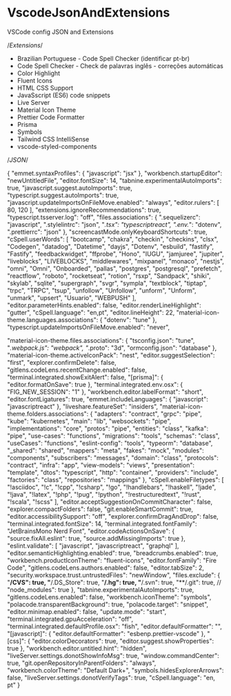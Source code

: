 # VscodeJsonAndExtensions

VSCode config JSON and Extensions

/*Extensions*/

  - Brazilian Portuguese - Code Spell Checker (identificar pt-br)
  - Code Spell Checker - Check de palavras inglês - correções automáticas
  - Color Highlight
  - Fluent Icons
  - HTML CSS Support
  - JavaSscript (ES6) code snippets
  - Live Server
  - Material Icon Theme
  - Prettier Code Formatter
  - Prisma
  - Symbols
  - Tailwind CSS IntelliSense
  - vscode-styled-components
  
/*JSON*/

{
  "emmet.syntaxProfiles": {
    "javascript": "jsx"
  },
  "workbench.startupEditor": "newUntitledFile",
  "editor.fontSize": 14,
  "tabnine.experimentalAutoImports": true,
  "javascript.suggest.autoImports": true,
  "typescript.suggest.autoImports": true,
  "javascript.updateImportsOnFileMove.enabled": "always",
  "editor.rulers": [
    80,
    120
  ],
  "extensions.ignoreRecommendations": true,
  "typescript.tsserver.log": "off",
  "files.associations": {
    ".sequelizerc": "javascript",
    ".stylelintrc": "json",
    "*.tsx": "typescriptreact",
    ".env.*": "dotenv",
    ".prettierrc": "json"
  },
  "screencastMode.onlyKeyboardShortcuts": true,
  "cSpell.userWords": [
    "bootcamp",
    "chakra",
    "checkin",
    "checkins",
    "clsx",
    "Codegen",
    "datadog",
    "Datetime",
    "dayjs",
    "Dotenv",
    "esbuild",
    "fastify",
    "Fastify",
    "feedbackwidget",
    "ffprobe",
    "Hono",
    "IUGU",
    "jamjuree",
    "jupiter",
    "liveblocks",
    "LIVEBLOCKS",
    "middlewares",
    "mixpanel",
    "monaco",
    "nestjs",
    "omni",
    "Omni",
    "Onboarded",
    "pallas",
    "postgres",
    "postgresql",
    "prefetch",
    "reactflow",
    "roboto",
    "rocketseat",
    "rotion",
    "rsxp",
    "Sandpack",
    "shiki",
    "skylab",
    "sqlite",
    "supergraph",
    "svgr",
    "sympla",
    "textblock",
    "tiptap",
    "trpc",
    "TRPC",
    "tsup",
    "unfollow",
    "Unfollow",
    "unform",
    "Unform",
    "unmark",
    "upsert",
    "Usuario",
    "WEBPUSH"
  ],
  "editor.parameterHints.enabled": false,
  "editor.renderLineHighlight": "gutter",
  "cSpell.language": "en,pt",
  "editor.lineHeight": 22,
  "material-icon-theme.languages.associations": {
    "dotenv": "tune"
  },
  "typescript.updateImportsOnFileMove.enabled": "never",
  
  "material-icon-theme.files.associations": {
    "tsconfig.json": "tune",
    "*.webpack.js": "webpack",
    "*.proto": "3d",
    "ormconfig.json": "database"
  },
  "material-icon-theme.activeIconPack": "nest",
  "editor.suggestSelection": "first",
  "explorer.confirmDelete": false,
  "gitlens.codeLens.recentChange.enabled": false,
  "terminal.integrated.showExitAlert": false,
  "[prisma]": {
    "editor.formatOnSave": true
  },
  "terminal.integrated.env.osx": {
    "FIG_NEW_SESSION": "1"
  },
  "workbench.editor.labelFormat": "short",
  "editor.fontLigatures": true,
  "emmet.includeLanguages": {
    "javascript": "javascriptreact"
  },
  "liveshare.featureSet": "insiders",
  "material-icon-theme.folders.associations": {
    "adapters": "contract",
    "grpc": "pipe",
    "kube": "kubernetes",
    "main": "lib",
    "websockets": "pipe",
    "implementations": "core",
    "protos": "pipe",
    "entities": "class",
    "kafka": "pipe",
    "use-cases": "functions",
    "migrations": "tools",
    "schemas": "class",
    "useCases": "functions",
    "eslint-config": "tools",
    "typeorm": "database",
    "_shared": "shared",
    "mappers": "meta",
    "fakes": "mock",
    "modules": "components",
    "subscribers": "messages",
    "domain": "class",
    "protocols": "contract",
    "infra": "app",
    "view-models": "views",
    "presentation": "template",
    "dtos": "typescript",
    "http": "container",
    "providers": "include",
    "factories": "class",
    "repositories": "mappings"
  },
  "cSpell.enableFiletypes": [
    "!asciidoc",
    "!c",
    "!cpp",
    "!csharp",
    "!go",
    "!handlebars",
    "!haskell",
    "!jade",
    "!java",
    "!latex",
    "!php",
    "!pug",
    "!python",
    "!restructuredtext",
    "!rust",
    "!scala",
    "!scss"
  ],
  "editor.acceptSuggestionOnCommitCharacter": false,
  "explorer.compactFolders": false,
  "git.enableSmartCommit": true,
  "editor.accessibilitySupport": "off",
  "explorer.confirmDragAndDrop": false,
  "terminal.integrated.fontSize": 14,
  "terminal.integrated.fontFamily": "JetBrainsMono Nerd Font",
  "editor.codeActionsOnSave": {
    "source.fixAll.eslint": true,
    "source.addMissingImports": true
  },
  "eslint.validate": [
    "javascript",
    "javascriptreact",
    "graphql"
  ],
  "editor.semanticHighlighting.enabled": true,
  "breadcrumbs.enabled": true,
  "workbench.productIconTheme": "fluent-icons",
  "editor.fontFamily": "Fire Code",
  "gitlens.codeLens.authors.enabled": false,
  "editor.tabSize": 2,
  "security.workspace.trust.untrustedFiles": "newWindow",
  "files.exclude": {
    "**\/CVS": true,
    "**\/.DS_Store": true,
    "**\/.hg": true,
    "**\/.svn": true,
    "**\/.git": true,
    // "node_modules": true
  },
  "tabnine.experimentalAutoImports": true,
  "gitlens.codeLens.enabled": false,
  "workbench.iconTheme": "symbols",
  "polacode.transparentBackground": true,
  "polacode.target": "snippet",
  "editor.minimap.enabled": false,
  "update.mode": "start",
  "terminal.integrated.gpuAcceleration": "off",
  "terminal.integrated.defaultProfile.osx": "fish",
  "editor.defaultFormatter": "<another formatter>",
  "[javascript]": {
    "editor.defaultFormatter": "esbenp.prettier-vscode"
  },
  "[css]": {
    "editor.colorDecorators": true,
    "editor.suggest.showProperties": true
  },
  "workbench.editor.untitled.hint": "hidden",
  "liveServer.settings.donotShowInfoMsg": true,
  "window.commandCenter": true,
  "git.openRepositoryInParentFolders": "always",
  "workbench.colorTheme": "Default Dark+",
  "symbols.hidesExplorerArrows": false,
  "liveServer.settings.donotVerifyTags": true,
  "cSpell.language": "en, pt"
}
